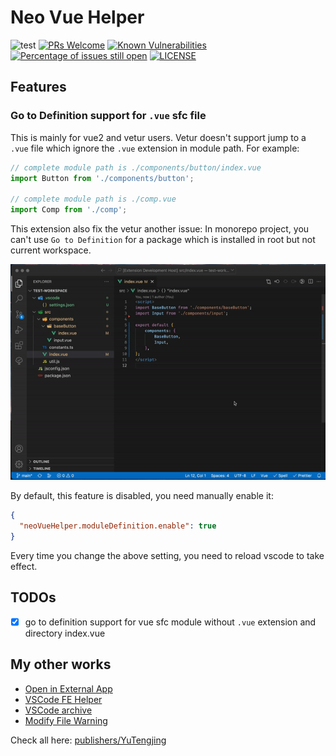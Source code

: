 # Neo Vue Helper

![test](https://github.com/tjx666/neo-vue-helper/actions/workflows/test.yml/badge.svg) [![PRs Welcome](https://img.shields.io/badge/PRs-welcome-brightgreen.svg?style=flat)](http://makeapullrequest.com) [![Known Vulnerabilities](https://snyk.io/test/github/tjx666/neo-vue-helper/badge.svg?targetFile=package.json)](https://snyk.io/test/github/tjx666/neo-vue-helper?targetFile=package.json) [![Percentage of issues still open](https://isitmaintained.com/badge/open/tjx666/neo-vue-helper.svg)](http://isitmaintained.com/project/tjx666/neo-vue-helper') [![LICENSE](https://img.shields.io/badge/license-Anti%20996-blue.svg?style=flat-square)](https://github.com/996icu/996.ICU/blob/master/LICENSE)

## Features

### Go to Definition support for `.vue` sfc file

This is mainly for vue2 and vetur users. Vetur doesn't support jump to a `.vue` file which ignore the `.vue` extension in module path. For example:

```javascript
// complete module path is ./components/button/index.vue
import Button from './components/button';

// complete module path is ./comp.vue
import Comp from './comp';
```

This extension also fix the vetur another issue: In monorepo project, you can't use `Go to Definition` for a package which is installed in root but not current workspace.

![Go to Definition](https://github.com/tjx666/neo-vue-helper/blob/main/assets/screenshots/go_to_definition.gif?raw=true)

By default, this feature is disabled, you need manually enable it:

```json
{
  "neoVueHelper.moduleDefinition.enable": true
}
```

Every time you change the above setting, you need to reload vscode to take effect.

## TODOs

- [x] go to definition support for vue sfc module without `.vue` extension and directory index.vue

## My other works

- [Open in External App](https://github.com/tjx666/open-in-external-app)
- [VSCode FE Helper](https://github.com/tjx666/vscode-fe-helper)
- [VSCode archive](https://github.com/tjx666/vscode-archive)
- [Modify File Warning](https://github.com/tjx666/modify-file-warning)

Check all here: [publishers/YuTengjing](https://marketplace.visualstudio.com/publishers/YuTengjing)
